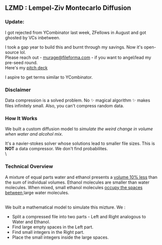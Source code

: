 ## LZMD : Lempel-Ziv Montecarlo Diffusion

### Update:
I got rejected from YCombinator last week, ZFellows in August and got ghosted by VCs inbetween. 

I took a gap year to build this and burnt through my savings. Now it's open-source lol.
\
Please reach out - murage@fileforma.com - if you want to angel/lead my pre-seed round. 
\
Here's my [pitch deck](https://docs.google.com/presentation/d/1jzcLHrZaQfi0oOKk9JtY_K_IfVrcVjTeQgZzMfiYNm4/edit)

I aspire to get terms similar to YCombinator.
### Disclaimer
Data compression is a solved problem. No ✨ magical algorithm ✨ makes files infinitely small. Also, you can't compress random data.

### How It Works
We built a custom diffusion model to *simulate the weird change in volume when water and alcohol mix*.

It's a navier-stokes solver whose solutions lead to smaller file sizes. This is **NOT** a data compressor. We don't find probabilites.  
\

### Technical Overview

A mixture of equal parts water and ethanol presents a [volume 10% less](https://www.flinnsci.com/api/library/Download/bc2d91b9d50f4ead80c9ff320b9a4419) than the sum of individual volumes.
Ethanol molecules are smaller than water molecules. When mixed, small ethanol molecules [occupy the spaces between ](https://www.thoughtco.com/miscibility-of-fluids-608180) large water molecules. 

\
We built a mathematical model to simulate this mizture. We :
- Split a compressed file into two parts - Left and Right analogous to Water and Ethanol.
- Find large empty spaces in the Left part.
- Find small integers in the Right part.
- Place the small integers inside the large spaces.
